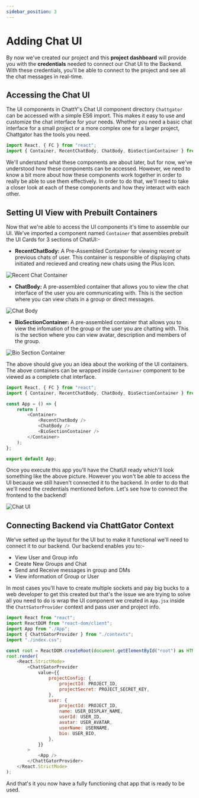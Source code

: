 ```yaml
---
sidebar_position: 3
---
```


# Adding Chat UI

By now we've created our project and this **project dashboard** will provide you with the **credentials** needed to connect our Chat UI to the Backend. With these credentials, you'll be able to connect to the project and see all the chat messages in real-time.

## Accessing the Chat UI

The UI components in ChattY's Chat UI component directory `Chattgator` can be accessed with a simple ES6 import. This makes it easy to use and customize the chat interface for your needs. Whether you need a basic chat interface for a small project or a more complex one for a larger project, Chattgator has the tools you need.

```js title="App.jsx"
import React, { FC } from "react";
import { Container, RecentChatBody, ChatBody, BioSectionContainer } from "Chattgator/components";
```

We'll understand what these components are about later, but for now, we've understood how these components can be accessed. However, we need to know a bit more about how these components work together in order to really be able to use them effectively. In order to do that, we'll need to take a closer look at each of these components and how they interact with each other.

## Setting UI View with Prebuilt Containers

Now that we're able to access the UI components it's time to assemble our UI. We've imported a component named `Container` that assembles prebuilt the UI Cards for 3 sections of ChatUI:-

* **RecentChatBody:** A Pre-Assembled Container for viewing recent or previous chats of user. This container is responsible of displaying chats initiated and recieved and creating new chats using the Plus Icon.

![Recent Chat Container](./img/RecentChatContainer.png)

* **ChatBody:** A pre-assembled container that allows you to view the chat interface of the user you are communicating with. This is the section where you can view chats in a group or direct messages.

![Chat Body](./img/ChatBody.png)

* **BioSectionContainer:** A pre-assembled container that allows you to view the infomation of the group or the user you are chatting with. This is the section where you can view avatar, description and members of the group.

![Bio Section Container](./img/BioSectionContainer.png)

The above should give you an idea about the working of the UI containers. The above containers can be wrapped inside `Container` component to be viewed as a complete chat interface.

```js title="App.jsx"
import React, { FC } from "react";
import { Container, RecentChatBody, ChatBody, BioSectionContainer } from "Chattgator/components";

const App = () => {
	return (
		<Container>
			<RecentChatBody />
			<ChatBody />
			<BioSectionContainer />
		</Container>
	);
};

export default App;
```

Once you execute this app you'll have the ChatUI ready which'll look something like the above picture. However you won't be able to access the UI because we still haven't connected it to the backend. In order to do that we'll need the credentials mentioned before. Let's see how to connect the frontend to the backend!

![Chat UI](./img/ChatUI.png)

## Connecting Backend via ChattGator Context

We've setted up the layout for the UI but to make it functional we'll need to connect it to our backend. Our backend enables you to:-

- View User and Group info
- Create New Groups and Chat
- Send and Receive messages in group and DMs
- View information of Group or User

In most cases you'll have to create multiple sockets and pay big bucks to a web developer to get this created but that's the issue we are trying to solve all you need to do is wrap the UI component we created in `App.jsx` inside the `ChattGatorProvider` context and pass user and project info.

```js title="index.jsx"
import React from "react";
import ReactDOM from "react-dom/client";
import App from "./App";
import { ChattGatorProvider } from "./contexts";
import "./index.css";

const root = ReactDOM.createRoot(document.getElementById("root") as HTMLElement);
root.render(
	<React.StrictMode>
		<ChattGatorProvider
			value={{
				projectConfig: {
					projectId: PROJECT_ID,
					projectSecret: PROJECT_SECRET_KEY,
				},
				user: {
					projectId: PROJECT_ID,
					name: USER_DISPLAY_NAME,
					userId: USER_ID,
					avatar: USER_AVATAR,
					userName: USERNAME,
					bio: USER_BIO,
				},
			}}
		>
			<App />
		</ChattGatorProvider>
	</React.StrictMode>
);
```

And that's it you now have a fully functioning chat app that is ready to be used.
